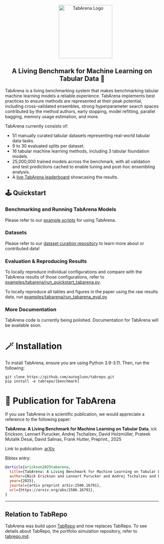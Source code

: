 
<div align="center">

<div id="user-content-toc">
  <ul align="center" style="list-style: none;">
    <summary>
      <img src="https://avatars.githubusercontent.com/u/210855230" width="175" alt="TabArena Logo"/>
    </summary>
  </ul>
</div>

## A  Living Benchmark for Machine Learning on Tabular Data 💫
</div>

TabArena is a living benchmarking system that makes benchmarking tabular machine learning models a reliable experience. TabArena implements best practices to ensure methods are represented at their peak potential, including cross-validated ensembles, strong hyperparameter search spaces contributed by the method authors, early stopping, model refitting, parallel bagging, memory usage estimation, and more.

TabArena currently consists of:

- 51 manually curated tabular datasets representing real-world tabular data tasks.
- 9 to 30 evaluated splits per dataset.
- 16 tabular machine learning methods, including 3 tabular foundation models.
- 25,000,000 trained models across the benchmark, with all validation and test predictions cached to enable tuning and post-hoc ensembling analysis.
- A [live TabArena leaderboard](https://huggingface.co/spaces/TabArena/leaderboard) showcasing the results.


## 🕹️ Quickstart

### Benchmarking and Running TabArena Models
Please refer to our [example scripts](https://github.com/TabArena/tabarena_benchmarking_examples/tree/main) for using TabArena.

### Datasets 
Please refer to our [dataset curation repository](https://github.com/TabArena/tabarena_dataset_curation) to learn more about or contributed data! 

### Evaluation & Reproducing Results
To locally reproduce individual configurations and compare with the TabArena results of those configurations, refer to [examples/tabarena/run_quickstart_tabarena.py](examples/tabarena/run_quickstart_tabarena.py).

To locally reproduce all tables and figures in the paper using the raw results data, run [examples/tabarena/run_tabarena_eval.py](examples/tabarena/run_tabarena_eval.py)

### More Documentation
TabArena code is currently being polished. Documentation for TabArena will be available soon.

# 🪄 Installation

To install TabArena, ensure you are using Python 3.9-3.11. Then, run the following:

```
git clone https://github.com/autogluon/tabrepo.git
pip install -e tabrepo/[benchmark]
```

# 📄 Publication for TabArena

If you use TabArena in a scientific publication, we would appreciate a reference to the following paper:

**TabArena: A Living Benchmark for Machine Learning on Tabular Data**, 
ick Erickson, Lennart Purucker, Andrej Tschalzev, David Holzmüller, Prateek Mutalik Desai, David Salinas, Frank Hutter, Preprint., 2025

Link to publication: [arXiv](https://arxiv.org/abs/2506.16791)

Bibtex entry:
```bibtex
@article{erickson2025tabarena,
  title={TabArena: A Living Benchmark for Machine Learning on Tabular Data}, 
  author={Nick Erickson and Lennart Purucker and Andrej Tschalzev and David Holzmüller and Prateek Mutalik Desai and David Salinas and Frank Hutter},
  year={2025},
  journal={arXiv preprint arXiv:2506.16791},
  url={https://arxiv.org/abs/2506.16791}, 
}
```


--- 
## Relation to TabRepo 

TabArena was build upon [TabRepo](https://arxiv.org/pdf/2311.02971) and now replaces TabRepo. To see details about TabRepo, the portfolio simulation repository, refer to [tabrepo.md](tabrepo.md).
